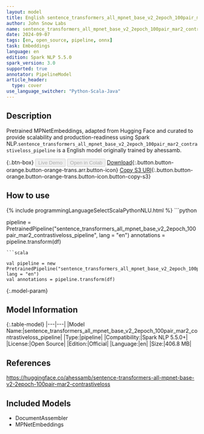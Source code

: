 ```yaml
---
layout: model
title: English sentence_transformers_all_mpnet_base_v2_2epoch_100pair_mar2_contrastiveloss_pipeline pipeline MPNetEmbeddings from ahessamb
author: John Snow Labs
name: sentence_transformers_all_mpnet_base_v2_2epoch_100pair_mar2_contrastiveloss_pipeline
date: 2024-09-07
tags: [en, open_source, pipeline, onnx]
task: Embeddings
language: en
edition: Spark NLP 5.5.0
spark_version: 3.0
supported: true
annotator: PipelineModel
article_header:
  type: cover
use_language_switcher: "Python-Scala-Java"
---
```


## Description

Pretrained MPNetEmbeddings, adapted from Hugging Face and curated to provide scalability and production-readiness using Spark NLP.`sentence_transformers_all_mpnet_base_v2_2epoch_100pair_mar2_contrastiveloss_pipeline` is a English model originally trained by ahessamb.

{:.btn-box}
<button class="button button-orange" disabled>Live Demo</button>
<button class="button button-orange" disabled>Open in Colab</button>
[Download](https://s3.amazonaws.com/auxdata.johnsnowlabs.com/public/models/sentence_transformers_all_mpnet_base_v2_2epoch_100pair_mar2_contrastiveloss_pipeline_en_5.5.0_3.0_1725703614550.zip){:.button.button-orange.button-orange-trans.arr.button-icon}
[Copy S3 URI](s3://auxdata.johnsnowlabs.com/public/models/sentence_transformers_all_mpnet_base_v2_2epoch_100pair_mar2_contrastiveloss_pipeline_en_5.5.0_3.0_1725703614550.zip){:.button.button-orange.button-orange-trans.button-icon.button-copy-s3}

## How to use



<div class="tabs-box" markdown="1">
{% include programmingLanguageSelectScalaPythonNLU.html %}
```python

pipeline = PretrainedPipeline("sentence_transformers_all_mpnet_base_v2_2epoch_100pair_mar2_contrastiveloss_pipeline", lang = "en")
annotations =  pipeline.transform(df)   

```
```scala

val pipeline = new PretrainedPipeline("sentence_transformers_all_mpnet_base_v2_2epoch_100pair_mar2_contrastiveloss_pipeline", lang = "en")
val annotations = pipeline.transform(df)

```
</div>

{:.model-param}
## Model Information

{:.table-model}
|---|---|
|Model Name:|sentence_transformers_all_mpnet_base_v2_2epoch_100pair_mar2_contrastiveloss_pipeline|
|Type:|pipeline|
|Compatibility:|Spark NLP 5.5.0+|
|License:|Open Source|
|Edition:|Official|
|Language:|en|
|Size:|406.8 MB|

## References

https://huggingface.co/ahessamb/sentence-transformers-all-mpnet-base-v2-2epoch-100pair-mar2-contrastiveloss

## Included Models

- DocumentAssembler
- MPNetEmbeddings